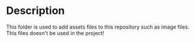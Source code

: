 # Description
This folder is used to add assets files to this repository such as image files. This files doesn't be used in the project!